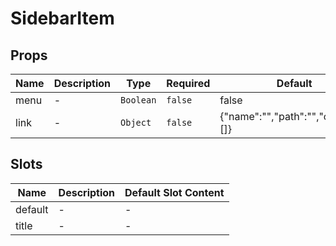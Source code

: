 # SidebarItem

## Props

<!-- @vuese:SidebarItem:props:start -->
|Name|Description|Type|Required|Default|
|---|---|---|---|---|
|menu|-|`Boolean`|`false`|false|
|link|-|`Object`|`false`|{"name":"","path":"","children":[]}|

<!-- @vuese:SidebarItem:props:end -->


## Slots

<!-- @vuese:SidebarItem:slots:start -->
|Name|Description|Default Slot Content|
|---|---|---|
|default|-|-|
|title|-|-|

<!-- @vuese:SidebarItem:slots:end -->


